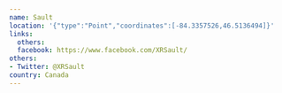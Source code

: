 ```yaml
---
name: Sault
location: '{"type":"Point","coordinates":[-84.3357526,46.5136494]}'
links:
  others: 
  facebook: https://www.facebook.com/XRSault/
others:
- Twitter: @XRSault
country: Canada
---
```

